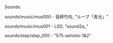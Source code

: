 Sounds:

sounds/music/mus000 - 音師竹内, "ループ「青光」"

sounds/music/mus001 - LSD, "sound2a_"

sounds/step/step_000 - "575-ashioto-1&2"